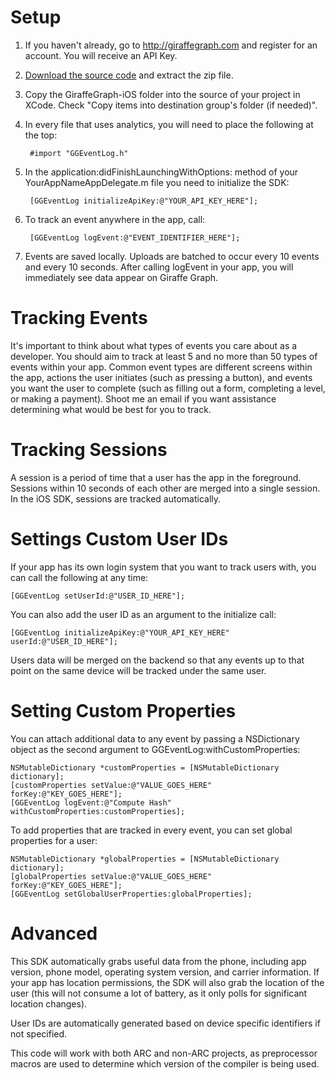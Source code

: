 # Setup #
1. If you haven't already, go to http://giraffegraph.com and register for an account. You will receive an API Key.
2. [Download the source code](http://giraffegraph.com/static/downloads/giraffegraph-ios.zip) and extract the zip file.
3. Copy the GiraffeGraph-iOS folder into the source of your project in XCode. Check "Copy items into destination group's folder (if needed)".
4. In every file that uses analytics, you will need to place the following at the top:

        #import "GGEventLog.h"

5. In the application:didFinishLaunchingWithOptions: method of your YourAppNameAppDelegate.m file you need to initialize the SDK:

        [GGEventLog initializeApiKey:@"YOUR_API_KEY_HERE"];

6. To track an event anywhere in the app, call:

        [GGEventLog logEvent:@"EVENT_IDENTIFIER_HERE"];

7. Events are saved locally. Uploads are batched to occur every 10 events and every 10 seconds. After calling logEvent in your app, you will immediately see data appear on Giraffe Graph.

# Tracking Events #

It's important to think about what types of events you care about as a developer. You should aim to track at least 5 and no more than 50 types of events within your app. Common event types are different screens within the app, actions the user initiates (such as pressing a button), and events you want the user to complete (such as filling out a form, completing a level, or making a payment). Shoot me an email if you want assistance determining what would be best for you to track.

# Tracking Sessions #

A session is a period of time that a user has the app in the foreground. Sessions within 10 seconds of each other are merged into a single session. In the iOS SDK, sessions are tracked automatically.

# Settings Custom User IDs #

If your app has its own login system that you want to track users with, you can call the following at any time:

    [GGEventLog setUserId:@"USER_ID_HERE"];

You can also add the user ID as an argument to the initialize call:
    
    [GGEventLog initializeApiKey:@"YOUR_API_KEY_HERE" userId:@"USER_ID_HERE"];

Users data will be merged on the backend so that any events up to that point on the same device will be tracked under the same user.

# Setting Custom Properties #

You can attach additional data to any event by passing a NSDictionary object as the second argument to GGEventLog:withCustomProperties:

    NSMutableDictionary *customProperties = [NSMutableDictionary dictionary];
    [customProperties setValue:@"VALUE_GOES_HERE" forKey:@"KEY_GOES_HERE"];
    [GGEventLog logEvent:@"Compute Hash" withCustomProperties:customProperties];

To add properties that are tracked in every event, you can set global properties for a user:

    NSMutableDictionary *globalProperties = [NSMutableDictionary dictionary];
    [globalProperties setValue:@"VALUE_GOES_HERE" forKey:@"KEY_GOES_HERE"];
    [GGEventLog setGlobalUserProperties:globalProperties];

# Advanced #

This SDK automatically grabs useful data from the phone, including app version, phone model, operating system version, and carrier information. If your app has location permissions, the SDK will also grab the location of the user (this will not consume a lot of battery, as it only polls for significant location changes).

User IDs are automatically generated based on device specific identifiers if not specified.

This code will work with both ARC and non-ARC projects, as preprocessor macros are used to determine which version of the compiler is being used.
